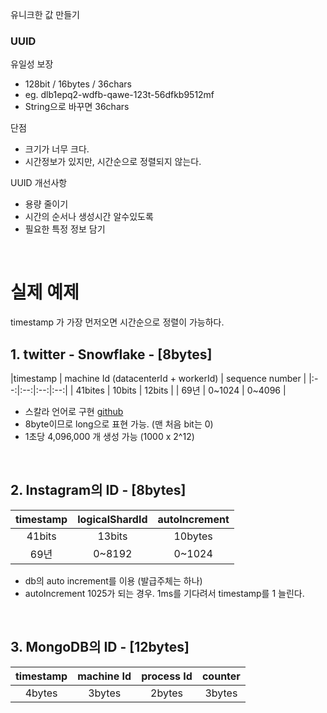 유니크한 값 만들기

### UUID

유일성 보장
- 128bit / 16bytes / 36chars
- eg. dlb1epq2-wdfb-qawe-123t-56dfkb9512mf
- String으로 바꾸면 36chars

단점
- 크기가 너무 크다.
- 시간정보가 있지만, 시간순으로 정렬되지 않는다.

UUID 개선사항
- 용량 줄이기
- 시간의 순서나 생성시간 알수있도록
- 필요한 특정 정보 담기

&nbsp;

# 실제 예제

timestamp 가 가장 먼저오면 시간순으로 정렬이 가능하다.

## 1. twitter - Snowflake - \[8bytes]

|timestamp | machine Id (datacenterId + workerId) | sequence number |
|:--:|:--:|:--:|:--:|
| 41bites | 10bits | 12bits |
| 69년 | 0~1024 | 0~4096 |

- 스칼라 언어로 구현 [github](https://github.com/twitter-archive/snowflake/tree/scala_28)
- 8byte이므로 long으로 표현 가능. (맨 처음 bit는 0)
- 1초당 4,096,000 개 생성 가능 (1000 x 2^12)

<br>

## 2. Instagram의 ID - \[8bytes]

|timestamp| logicalShardId| autoIncrement| 
|:--:|:--:|:--:|
| 41bits | 13bits | 10bytes |
| 69년 | 0~8192 | 0~1024 |

- db의 auto increment를 이용 (발급주체는 하나)
- autoIncrement 1025가 되는 경우. 1ms를 기다려서 timestamp를 1 늘린다. 

<br>

## 3. MongoDB의 ID - \[12bytes]

|timestamp| machine Id| process Id| counter|
|:--:|:--:|:--:|:--:|
|4bytes|3bytes|2bytes|3bytes|

<br>










 

